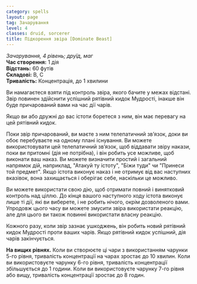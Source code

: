 ```yaml
---
category: spells
layout: page
tag: Зачарування
level: 4
classes: druid, sorcerer
title: Підкорення звіра [Dominate Beast]
---
```


_Зачарування, 4 рівень; друїд, маг_     
**Час створення:** 1 дія    
**Відстань:** 60 футів    
**Складові:** В, С    
**Тривалість:** Концентрація, до 1 хвилини    

Ви намагаєтеся взяти під контроль звіра, якого бачите у межах відстані. Звір повинен здійснити успішний рятівний кидок Мудрості, інакше він буде причарований вами на час дії чарів.    

Якщо ви або дружні до вас істоти боретеся з ним, він має перевагу на цей рятівний кидок.    

Поки звір причарований, ви маєте з ним телепатичний зв’язок, доки ви обоє перебуваєте на одному плані існування. Ви можете використовувати цей телепатичний зв’язок, щоб віддавати звіру накази, поки ви притомні (дія не потрібна), і він робить усе можливе, щоб виконати ваш наказ. Ви можете визначити простий і загальний напрямок дій, наприклад, "Атакуй ту істоту", "Біжи туди" чи "Принеси той предмет". Якщо істота виконує наказ і не отримує від вас наступних вказівок, вона захищається і оберігає себе, наскільки це можливо.    

Ви можете використати свою дію, щоб отримати повний і винятковий контроль над ціллю. До кінця вашого наступного ходу істота виконує лише ті дії, які ви виберете, і не робить нічого, окрім дозволеного вами. Упродовж цього часу ви можете змусити звіра використати реакцію, але для цього ви також повинні використати власну реакцію.    

Кожного разу, коли звір зазнає ушкоджень, він робить новий рятівний кидок Мудрості проти ваших чарів. Якщо рятівний кидок успішний, дія чарів закінчується.   

**На вищих рівнях.** Коли ви створюєте ці чари з використанням чарунки 5-го рівня, тривалість концентрації на чарах зростає до 10 хвилин. Коли ви використовуєте чарунку 6-го рівня, тривалість концентрації збільшується до 1 години. Коли ви використовуєте чарунку 7-го рівня або вищу, тривалість концентрації зростає до 8 годин. 
